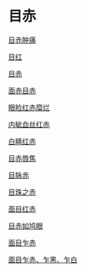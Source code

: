 # 目赤[目赤肿痛](https://www.gmzyjc.com/search/result?wd=目赤肿痛)[目红](https://www.gmzyjc.com/search/result?wd=目红)[目赤](https://www.gmzyjc.com/search/result?wd=目赤)[面赤目赤](https://www.gmzyjc.com/search/result?wd=面赤目赤)[眼睑红赤糜烂](https://www.gmzyjc.com/search/result?wd=眼睑红赤糜烂)[内眦血丝红赤](https://www.gmzyjc.com/search/result?wd=内眦血丝红赤)[白睛红赤](https://www.gmzyjc.com/search/result?wd=白睛红赤)[目赤唇焦](https://www.gmzyjc.com/search/result?wd=目赤唇焦)[目脉赤](https://www.gmzyjc.com/search/result?wd=目脉赤)[目珠之赤](https://www.gmzyjc.com/search/result?wd=目珠之赤)[面目红赤](https://www.gmzyjc.com/search/result?wd=面目红赤)[目赤如鸠眼](https://www.gmzyjc.com/search/result?wd=目赤如鸠眼)[面目乍赤](https://www.gmzyjc.com/search/result?wd=面目乍赤)[面目乍赤、乍黑、乍白](https://www.gmzyjc.com/search/result?wd=面目乍赤、乍黑、乍白)